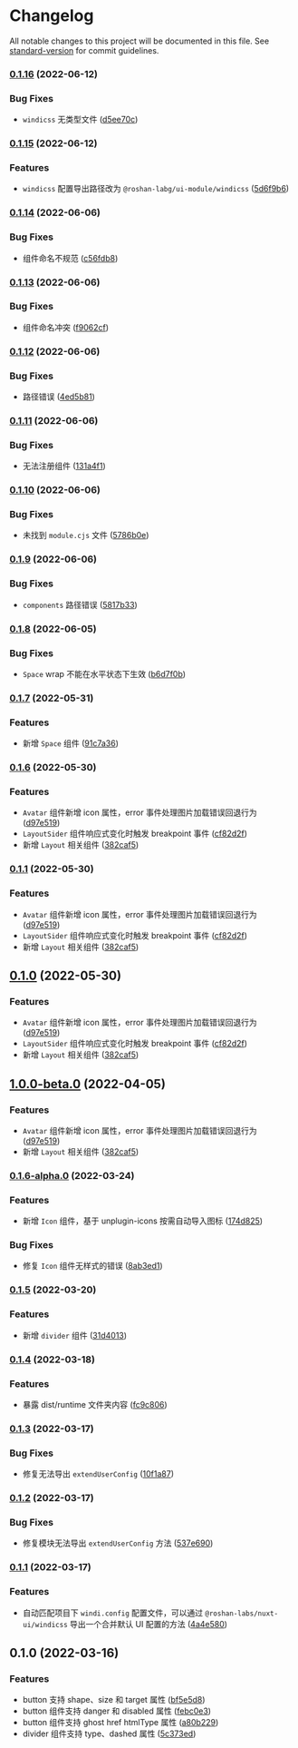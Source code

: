 # Changelog

All notable changes to this project will be documented in this file. See [standard-version](https://github.com/conventional-changelog/standard-version) for commit guidelines.

### [0.1.16](https://github.com/roshan-labs/ui-module/compare/v0.1.15...v0.1.16) (2022-06-12)


### Bug Fixes

* `windicss` 无类型文件 ([d5ee70c](https://github.com/roshan-labs/ui-module/commit/d5ee70cd5114519489cefbd5f1c98d03c572acc9))

### [0.1.15](https://github.com/roshan-labs/ui-module/compare/v0.1.14...v0.1.15) (2022-06-12)


### Features

* `windicss` 配置导出路径改为 `@roshan-labg/ui-module/windicss` ([5d6f9b6](https://github.com/roshan-labs/ui-module/commit/5d6f9b66c7829f1a5a268090004e13112b959500))

### [0.1.14](https://github.com/roshan-labs/ui-module/compare/v0.1.13...v0.1.14) (2022-06-06)


### Bug Fixes

* 组件命名不规范 ([c56fdb8](https://github.com/roshan-labs/ui-module/commit/c56fdb8928341b4f8b928ed3de878f8dd5bd1b87))

### [0.1.13](https://github.com/roshan-labs/ui-module/compare/v0.1.12...v0.1.13) (2022-06-06)


### Bug Fixes

* 组件命名冲突 ([f9062cf](https://github.com/roshan-labs/ui-module/commit/f9062cf7764becab0ee588ebe1b309fa710f9d67))

### [0.1.12](https://github.com/roshan-labs/ui-module/compare/v0.1.11...v0.1.12) (2022-06-06)


### Bug Fixes

* 路径错误 ([4ed5b81](https://github.com/roshan-labs/ui-module/commit/4ed5b81673af9ec2c4b9d2cac544564423b96db3))

### [0.1.11](https://github.com/roshan-labs/ui-module/compare/v0.1.10...v0.1.11) (2022-06-06)


### Bug Fixes

* 无法注册组件 ([131a4f1](https://github.com/roshan-labs/ui-module/commit/131a4f1236134012679e01d2d131194a69acd50e))

### [0.1.10](https://github.com/roshan-labs/ui-module/compare/v0.1.9...v0.1.10) (2022-06-06)


### Bug Fixes

* 未找到 `module.cjs` 文件 ([5786b0e](https://github.com/roshan-labs/ui-module/commit/5786b0ea35f219e3a80bc97cc4024e803d247577))

### [0.1.9](https://github.com/roshan-labs/ui-module/compare/v0.1.8...v0.1.9) (2022-06-06)


### Bug Fixes

* `components` 路径错误 ([5817b33](https://github.com/roshan-labs/ui-module/commit/5817b332896a38f68c08998eafdff4ca4a881301))

### [0.1.8](https://github.com/roshan-labs/ui-module/compare/v0.1.7...v0.1.8) (2022-06-05)


### Bug Fixes

* `Space` wrap 不能在水平状态下生效 ([b6d7f0b](https://github.com/roshan-labs/ui-module/commit/b6d7f0b35380aba14535b7533f18110178b9f570))

### [0.1.7](https://github.com/roshan-labs/ui-module/compare/v0.1.6...v0.1.7) (2022-05-31)


### Features

* 新增 `Space` 组件 ([91c7a36](https://github.com/roshan-labs/ui-module/commit/91c7a3631437feb6688f56a624eae81f4ded335b))

### [0.1.6](https://github.com/roshan-labs/ui-module/compare/v0.1.6-alpha.0...v0.1.6) (2022-05-30)


### Features

* `Avatar` 组件新增 icon 属性，error 事件处理图片加载错误回退行为 ([d97e519](https://github.com/roshan-labs/ui-module/commit/d97e519327f2b54a1cf0500d3e48e3208f0b4c6b))
* `LayoutSider` 组件响应式变化时触发 breakpoint 事件 ([cf82d2f](https://github.com/roshan-labs/ui-module/commit/cf82d2f6c92ce6739db6aeb4ce9593dddfabab7d))
* 新增 `Layout` 相关组件 ([382caf5](https://github.com/roshan-labs/ui-module/commit/382caf5e49cd05a15affa365100806905143afcd))

### [0.1.1](https://github.com/roshan-labs/ui-module/compare/v0.1.6-alpha.0...v0.1.1) (2022-05-30)


### Features

* `Avatar` 组件新增 icon 属性，error 事件处理图片加载错误回退行为 ([d97e519](https://github.com/roshan-labs/ui-module/commit/d97e519327f2b54a1cf0500d3e48e3208f0b4c6b))
* `LayoutSider` 组件响应式变化时触发 breakpoint 事件 ([cf82d2f](https://github.com/roshan-labs/ui-module/commit/cf82d2f6c92ce6739db6aeb4ce9593dddfabab7d))
* 新增 `Layout` 相关组件 ([382caf5](https://github.com/roshan-labs/ui-module/commit/382caf5e49cd05a15affa365100806905143afcd))

## [0.1.0](https://github.com/roshan-labs/ui-module/compare/v0.1.6-alpha.0...v0.1.0) (2022-05-30)


### Features

* `Avatar` 组件新增 icon 属性，error 事件处理图片加载错误回退行为 ([d97e519](https://github.com/roshan-labs/ui-module/commit/d97e519327f2b54a1cf0500d3e48e3208f0b4c6b))
* `LayoutSider` 组件响应式变化时触发 breakpoint 事件 ([cf82d2f](https://github.com/roshan-labs/ui-module/commit/cf82d2f6c92ce6739db6aeb4ce9593dddfabab7d))
* 新增 `Layout` 相关组件 ([382caf5](https://github.com/roshan-labs/ui-module/commit/382caf5e49cd05a15affa365100806905143afcd))

## [1.0.0-beta.0](https://github.com/roshan-labs/ui-module/compare/v0.1.6-alpha.0...v1.0.0-beta.0) (2022-04-05)


### Features

* `Avatar` 组件新增 icon 属性，error 事件处理图片加载错误回退行为 ([d97e519](https://github.com/roshan-labs/ui-module/commit/d97e519327f2b54a1cf0500d3e48e3208f0b4c6b))
* 新增 `Layout` 相关组件 ([382caf5](https://github.com/roshan-labs/ui-module/commit/382caf5e49cd05a15affa365100806905143afcd))

### [0.1.6-alpha.0](https://github.com/roshan-labs/nuxt-ui/compare/v0.1.5...v0.1.6-alpha.0) (2022-03-24)


### Features

* 新增 `Icon` 组件，基于 unplugin-icons 按需自动导入图标 ([174d825](https://github.com/roshan-labs/nuxt-ui/commit/174d8254b747df1b7c7428cec0ffc2329f1218fc))


### Bug Fixes

* 修复 `Icon` 组件无样式的错误 ([8ab3ed1](https://github.com/roshan-labs/nuxt-ui/commit/8ab3ed192da36ab208dc6e995fac16dfd2760010))

### [0.1.5](https://github.com/roshan-labs/nuxt-ui/compare/v0.1.4...v0.1.5) (2022-03-20)


### Features

* 新增 `divider` 组件 ([31d4013](https://github.com/roshan-labs/nuxt-ui/commit/31d4013e5a795b374c246e7ae4b22b30ba3993a3))

### [0.1.4](https://github.com/roshan-labs/nuxt-ui/compare/v0.1.3...v0.1.4) (2022-03-18)


### Features

* 暴露 dist/runtime 文件夹内容 ([fc9c806](https://github.com/roshan-labs/nuxt-ui/commit/fc9c806cbd6f6bf8a83851411f294ec952a647bf))

### [0.1.3](https://github.com/roshan-labs/nuxt-ui/compare/v0.1.2...v0.1.3) (2022-03-17)


### Bug Fixes

* 修复无法导出 `extendUserConfig` ([10f1a87](https://github.com/roshan-labs/nuxt-ui/commit/10f1a878b0ee6602c233fee1bdcc2ccbcedbadcb))

### [0.1.2](https://github.com/roshan-labs/nuxt-ui/compare/v0.1.1...v0.1.2) (2022-03-17)


### Bug Fixes

* 修复模块无法导出 `extendUserConfig` 方法 ([537e690](https://github.com/roshan-labs/nuxt-ui/commit/537e69029a8d9af41034be80315be53529a858f2))

### [0.1.1](https://github.com/roshan-labs/nuxt-ui/compare/v0.1.0...v0.1.1) (2022-03-17)


### Features

* 自动匹配项目下 `windi.config` 配置文件，可以通过 `@roshan-labs/nuxt-ui/windicss` 导出一个合并默认 UI 配置的方法 ([4a4e580](https://github.com/roshan-labs/nuxt-ui/commit/4a4e5804cd9ecbb6af85b14deb2380600710c305))

## 0.1.0 (2022-03-16)


### Features

* button 支持 shape、size 和 target 属性 ([bf5e5d8](https://github.com/roshan-labs/nuxt-ui/commit/bf5e5d86fa7081fa514e4e3d5c61e756c5e265ab))
* button 组件支持 danger 和 disabled 属性 ([febc0e3](https://github.com/roshan-labs/nuxt-ui/commit/febc0e32a63a3e99bbe269d7feafae774e0eb45c))
* button 组件支持 ghost href htmlType 属性 ([a80b229](https://github.com/roshan-labs/nuxt-ui/commit/a80b229a2c2bda1e672294328dc5c0069f45882a))
* divider 组件支持 type、dashed 属性 ([5c373ed](https://github.com/roshan-labs/nuxt-ui/commit/5c373edac7ad61c2ffad1d879defd4c9ea1936b6))
